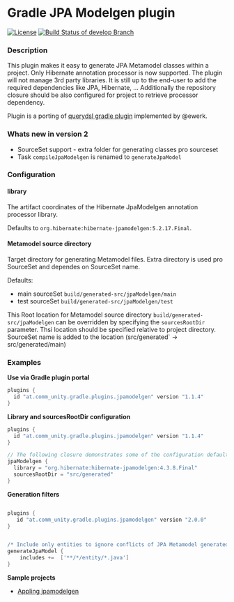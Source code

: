 # Gradle JPA Modelgen plugin

[![License](https://img.shields.io/badge/license-Apache%202-blue.svg)](#copyright-and-license)
[![Build Status of develop Branch](https://travis-ci.org/iboyko/gradle-plugins.svg?branch=develop)](https://travis-ci.org/iboyko/gradle-plugins)

### Description

This plugin makes it easy to generate JPA Metamodel classes within a project. 
Only Hibernate annotation processor is now supported. The plugin will not manage 3rd party libraries. 
It is still up to the end-user to add the required dependencies like JPA, Hibernate, ... 
Additionally the repository closure should be also configured for project to retrieve processor dependency.

Plugin is a porting of [querydsl gradle plugin](https://github.com/ewerk/gradle-plugins) implemented by @ewerk.

### Whats new in version 2
* SourceSet support - extra folder for generating classes pro sourceset
* Task `compileJpaModelgen` is renamed to `generateJpaModel`

### Configuration

#### library
The artifact coordinates of the Hibernate JpaModelgen annotation processor library.

Defaults to `org.hibernate:hibernate-jpamodelgen:5.2.17.Final`.

#### Metamodel source directory
Target directory for generating Metamodel files. Extra directory is used pro SourceSet and dependes on SourceSet name.

Defaults:
 - main sourceSet `build/generated-src/jpaModelgen/main`
 - test sourceSet `build/generated-src/jpaModelgen/test`

This Root location for Metamodel source directory `build/generated-src/jpaModelgen` can be overridden by specifying
the `sourcesRootDir` parameter. Thsi location should be specified relative to project directory.
SourceSet name is added to the location (src/generated` -> src/generated/main)


### Examples

__Use via Gradle plugin portal__

```groovy
plugins {
  id "at.comm_unity.gradle.plugins.jpamodelgen" version "1.1.4"
}
```

__Library and sourcesRootDir configuration__

```groovy
plugins {
  id "at.comm_unity.gradle.plugins.jpamodelgen" version "1.1.4"
}

// The following closure demonstrates some of the configuration defaults and is not necessary.
jpaModelgen {
  library = "org.hibernate:hibernate-jpamodelgen:4.3.8.Final"
  sourcesRootDir = "src/generated"
}

```

__Generation filters__

```groovy

plugins {
   id "at.comm_unity.gradle.plugins.jpamodelgen" version "2.0.0"
}


/* Include only entities to ignore conflicts of JPA Metamodel generated classes usage */
generateJpaModel {
    includes +=  ['**/*/entity/*.java']
}

```

__Sample projects__

* [Appling jpamodelgen](https://github.com/iboyko/gradle-plugins/tree/master/samples/jpamodelgen-sample)
